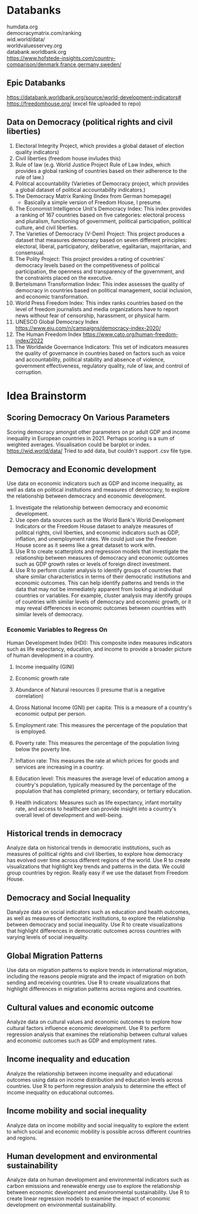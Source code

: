 # Databanks

humdata.org  
democracymatrix.com/ranking  
wid.world/data/  
worldvaluesservey.org  
databank.worldbank.org  
https://www.hofstede-insights.com/country-comparison/denmark,france,germany,sweden/

## Epic Databanks
https://databank.worldbank.org/source/world-development-indicators#
https://freedomhouse.org/ (excel file uploaded to repo)

## Data on Democracy (political rights and civil liberties)
1.  Electoral Integrity Project, which provides a global dataset of election quality indicators)
2. Civil liberties (freedom house invludes this)
3. Rule of law (e.g. World Justice Project Rule of Law Index, which provides a global ranking of countries based on their adherence to the rule of law.)
4. Political accountability (Varieties of Democracy project, which provides a global dataset of political accountability indicators.)
5. The Democracy Matrix Ranking (Index from German homepage)
    - Basically a simple version of Freedom House, I presume.
6. The Economist Intelligence Unit's Democracy Index: This index provides a ranking of 167 countries based on five categories: electoral process and pluralism, functioning of government, political participation, political culture, and civil liberties.
7. The Varieties of Democracy (V-Dem) Project: This project produces a dataset that measures democracy based on seven different principles: electoral, liberal, participatory, deliberative, egalitarian, majoritarian, and consensual.
8. The Polity Project: This project provides a rating of countries' democracy levels based on the competitiveness of political participation, the openness and transparency of the government, and the constraints placed on the executive.
9. Bertelsmann Transformation Index: This index assesses the quality of democracy in countries based on political management, social inclusion, and economic transformation.
10. World Press Freedom Index: This index ranks countries based on the level of freedom journalists and media organizations have to report news without fear of censorship, harassment, or physical harm.
11. UNESCO Global Democracy Index https://www.eiu.com/n/campaigns/democracy-index-2020/
12. The Human Freedom Index https://www.cato.org/human-freedom-index/2022
13. The Worldwide Governance Indicators: This set of indicators measures the quality of governance in countries based on factors such as voice and accountability, political stability and absence of violence, government effectiveness, regulatory quality, rule of law, and control of corruption.


# Idea Brainstorm

## Scoring Democracy On Various Parameters

Scoring democracy amongst other parameters on pr adult GDP and income inequality in European countries in 2021.
Perhaps scoring is a sum of weighted averages.
Visualisation could be barplot or index.
https://wid.world/data/
Tried to add data, but couldn't support .csv file type.

## Democracy and Economic development
Use data on economic indicators such as GDP and income inequality, as well as data on political institutions and measures of democracy, to explore the relationship between democracy and economic development.

1. Investigate the relationship between democracy and economic development.
2. Use open data sources such as the World Bank's World Development Indicators or the Freedom House dataset to analyze measures of political rights, civil liberties, and economic indicators such as GDP, inflation, and unemployment rates. We could just use the Freedom House score as it seems like a great dataset to work with.
3. Use R to create scatterplots and regression models that investigate the relationship between measures of democracy and economic outcomes such as GDP growth rates or levels of foreign direct investment.
4. Use R to perform cluster analysis to identify groups of countries that share similar characteristics in terms of their democratic institutions and economic outcomes. This can help identify patterns and trends in the data that may not be immediately apparent from looking at individual countries or variables. For example, cluster analysis may identify groups of countries with similar levels of democracy and economic growth, or it may reveal differences in economic outcomes between countries with similar levels of democracy.

### Economic Variables to Regress On
Human Development Index (HDI): This composite index measures indicators such as life expectancy, education, and income to provide a broader picture of human development in a country.

1. Income inequality (GINI)

2. Economic growth rate

3. Abundance of Natural resources (I presume that is a negative correlation)

4. Gross National Income (GNI) per capita: This is a measure of a country's economic output per person.

5. Employment rate: This measures the percentage of the population that is employed.

6. Poverty rate: This measures the percentage of the population living below the poverty line.

7. Inflation rate: This measures the rate at which prices for goods and services are increasing in a country.

8. Education level: This measures the average level of education among a country's population, typically measured by the percentage of the population that has completed primary, secondary, or tertiary education.

9. Health indicators: Measures such as life expectancy, infant mortality rate, and access to healthcare can provide insight into a country's overall level of development and well-being.

## Historical trends in democracy
Analyze data on historical trends in democratic institutions, such as measures of political rights and civil liberties, to explore how democracy has evolved over time across different regions of the world. Use R to create visualizations that highlight key trends and patterns in the data.
We could group countries by region. Really easy if we use the dataset from Freedom House.

## Democracy and Social Inequality
Danalyze data on social indicators such as education and health outcomes, as well as measures of democratic institutions, to explore the relationship between democracy and social inequality. Use R to create visualizations that highlight differences in democratic outcomes across countries with varying levels of social inequality.

## Global Migration Patterns
Use data on migration patterns to explore trends in international migration, including the reasons people migrate and the impact of migration on both sending and receiving countries. Use R to create visualizations that highlight differences in migration patterns across regions and countries.

 ##  Cultural values and economic outcome
 Analyze data on cultural values and economic outcomes to explore how cultural factors influence economic development. Use R to perform regression analysis that examines the relationship between cultural values and economic outcomes such as GDP and employment rates.

  ## Income inequality and education
 Analyze the relationship between income inequality and educational outcomes using data on income distribution and education levels across countries. Use R to perform regression analysis to determine the effect of income inequality on educational outcomes.

## Income mobility and social inequality
 Analyze data on income mobility and social inequality to explore the extent to which social and economic mobility is possible across different countries and regions.

 ## Human development and environmental sustainability
 Analyze data on human development and environmental indicators such as carbon emissions and renewable energy use to explore the relationship between economic development and environmental sustainability. Use R to create linear regression models to examine the impact of economic development on environmental sustainability.